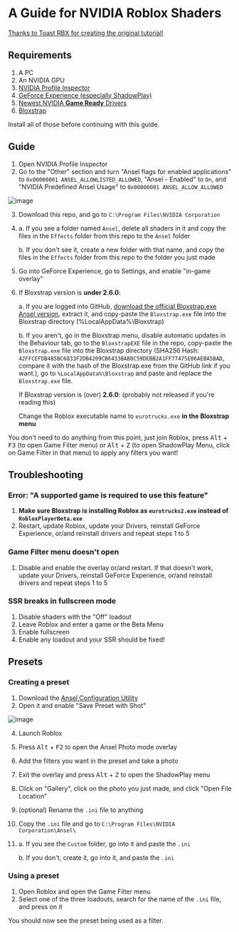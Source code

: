# A Guide for NVIDIA Roblox Shaders

[Thanks to Toast RBX for creating the original tutorial!](https://www.youtube.com/watch?v=zhSWJnxKIlg)

## Requirements

1. A PC
2. An NVIDIA GPU
3. [NVIDIA Profile Inspector](https://github.com/Orbmu2k/nvidiaProfileInspector)
4. [GeForce Experience \(especially ShadowPlay\)](https://www.nvidia.com/en-us/geforce/geforce-experience/)
5. [Newest NVIDIA **Game Ready** Drivers](https://www.nvidia.com/download/find.aspx)
6. [Bloxstrap](https://github.com/pizzaboxer/bloxstrap)

Install all of those before continuing with this guide.

## Guide

1. Open NVIDIA Profile Inspector
2. Go to the "Other" section and turn "Ansel flags for enabled applications" to `0x00000001 ANSEL_ALLOWLISTED_ALLOWED`, "Ansel - Enabled" to `On`, and "NVIDIA Predefined Ansel Usage" to `0x00000001 ANSEL_ALLOW_ALLOWED`

![image](https://github.com/catb0x/Roblox-Shaders-Guide/assets/77354428/deb9405d-b670-4463-9e2e-15cd67bdf61e)

3. Download this repo, and go to `C:\Program Files\NVIDIA Corporation`
4. a. If you see a folder named `Ansel`, delete all shaders in it and copy the files in the `Effects` folder from this repo to the `Ansel` folder
   
   b. If you don't see it, create a new folder with that name, and copy the files in the `Effects` folder from this repo to the folder you just made
5. Go into GeForce Experience, go to Settings, and enable "in-game overlay"
6. If Bloxstrap version is **under 2.6.0**:

   a. If you are logged into GitHub, [download the official Bloxstrap.exe Ansel version](https://github.com/pizzaboxer/bloxstrap/suites/17761020689/artifacts/1017388973), extract it, and copy-paste the `Bloxstrap.exe` file into the Bloxstrap directory (%LocalAppData%\Bloxstrap)

   b. If you aren't, go in the Bloxstrap menu, disable automatic updates in the Behaviour tab, go to the `BloxstrapEXE` file in the repo, copy-paste the `Bloxstrap.exe` file into the Bloxstrap directory (SHA256 Hash: `42FFCEFDB485BC6833F2DB4209CB6433BAB0C59DEBB2A1FF77475E06AEBA5BAD`, compare it with the hash of the Bloxstrap.exe from the GitHub link if you want.), go to `%LocalAppData%\Bloxstrap` and paste and replace the `Bloxstrap.exe` file.

   If Bloxstrap version is (over) **2.6.0**: (probably not released if you're reading this)

   Change the Roblox executable name to `eurotrucks.exe` **in the Bloxstrap menu**

You don't need to do anything from this point, just join Roblox, press <kbd>Alt</kbd> + <kbd>F3</kbd> (to open Game Filter menu) or <kbd>Alt</kbd> + <kbd>Z</kbd> (to open ShadowPlay Menu, click on Game Filter in that menu) to apply any filters you want!

## Troubleshooting

### Error: "A supported game is required to use this feature"

1. **Make sure Bloxstrap is installing Roblox as `eurotrucks2.exe` instead of `RobloxPlayerBeta.exe`**
2. Restart, update Roblox, update your Drivers, reinstall GeForce Experience, or/and reinstall drivers and repeat steps 1 to 5

### Game Filter menu doesn't open

1. Disable and enable the overlay or/and restart. If that doesn't work, update your Drivers, reinstall GeForce Experience, or/and reinstall drivers and repeat steps 1 to 5

### SSR breaks in fullscreen mode

1. Disable shaders with the "Off" loadout
2. Leave Roblox and enter a game or the Beta Menu
3. Enable fullscreen
4. Enable any loadout and your SSR should be fixed!

## Presets

### Creating a preset

1. Download the [Ansel Configuration Utility](https://international-gfe.download.nvidia.com/GFE/GFEClient/NVCameraConfiguration/v1.0/NVCameraConfiguration_v1.0.0.6.zip)
2. Open it and enable "Save Preset with Shot"

![image](https://github.com/catb0x/Roblox-Shaders-Guide/assets/77354428/ab38024d-5fc4-437b-871e-8209ebc77957)


4. Launch Roblox
5. Press <kbd>Alt</kbd> + <kbd>F2</kbd> to open the Ansel Photo mode overlay
6. Add the filters you want in the preset and take a photo
7. Exit the overlay and press <kbd>Alt</kbd> + <kbd>Z</kbd> to open the ShadowPlay menu
8. Click on "Gallery", click on the photo you just made, and click "Open File Location"
9. (optional) Rename the `.ini` file to anything
10. Copy the `.ini` file and go to `C:\Program Files\NVIDIA Corporation\Ansel\`
11. a. If you see the `Custom` folder, go into it and paste the `.ini`

    b. If you don't, create it, go into it, and paste the `.ini`

### Using a preset

1. Open Roblox and open the Game Filter menu
2. Select one of the three loadouts, search for the name of the `.ini` file, and press on it

You should now see the preset being used as a filter.
